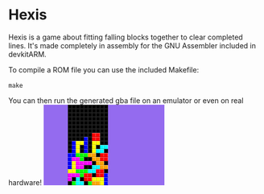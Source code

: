 # Hexis
Hexis is a game about fitting falling blocks together to clear completed lines.
It's made completely in assembly for the GNU Assembler included in devkitARM.

To compile a ROM file you can use the included Makefile:

    make

You can then run the generated gba file on an emulator or even on real hardware!
![](docs/ss.png)
